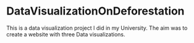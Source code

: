 # DataVisualizationOnDeforestation
This is a data visualization project I did in my University. The aim was to create a website with three Data visualizations. 
